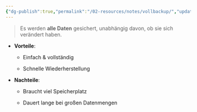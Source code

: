 ```yaml
---
{"dg-publish":true,"permalink":"/02-resources/notes/vollbackup/","updated":"2025-03-24T16:28:35.021+01:00"}
---
```


>Es werden **alle Daten** gesichert, unabhängig davon, ob sie sich verändert haben.

- **Vorteile**:
    
    - Einfach & vollständig
        
    - Schnelle Wiederherstellung
        
- **Nachteile**:
    
    - Braucht viel Speicherplatz
        
    - Dauert lange bei großen Datenmengen
        